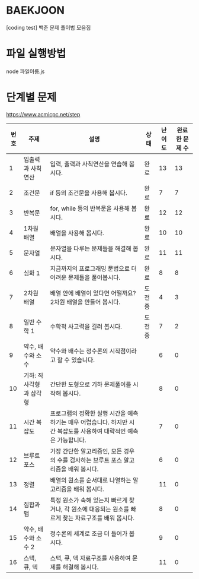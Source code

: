# BAEKJOON
[coding test] 백준 문제 풀이법 모음집

# 파일 실행방법
node 파일이름.js

# 단계별 문제

https://www.acmicpc.net/step

| 번호 | 주제            | 설명                                                    | 상태     | 난이도 | 완료한 문제 수 |
|------|-----------------|---------------------------------------------------------|----------|--------|----------------|
| 1    | 입출력과 사칙연산 | 입력, 출력과 사칙연산을 연습해 봅시다.                  | 완료     | 13     | 13             |
| 2    | 조건문           | if 등의 조건문을 사용해 봅시다.                         | 완료     | 7      | 7              |
| 3    | 반복문           | for, while 등의 반복문을 사용해 봅시다.                | 완료     | 12     | 12             |
| 4    | 1차원 배열       | 배열을 사용해 봅시다.                                   | 완료     | 10     | 10             |
| 5    | 문자열           | 문자열을 다루는 문제들을 해결해 봅시다.                | 완료     | 11     | 11             |
| 6    | 심화 1           | 지금까지의 프로그래밍 문법으로 더 어려운 문제들을 풀어봅시다. | 완료 | 8      | 8              |
| 7    | 2차원 배열       | 배열 안에 배열이 있다면 어떨까요? 2차원 배열을 만들어 봅시다. | 도전 중 | 4    | 3              |
| 8    | 일반 수학 1      | 수학적 사고력을 길러 봅시다.                           | 도전 중 | 7      | 2              |
| 9    | 약수, 배수와 소수 | 약수와 배수는 정수론의 시작점이라고 할 수 있습니다.    |          | 6      | 0              |
| 10   | 기하: 직사각형과 삼각형 | 간단한 도형으로 기하 문제풀이를 시작해 봅시다.      |          | 8      | 0              |
| 11   | 시간 복잡도      | 프로그램의 정확한 실행 시간을 예측하기는 매우 어렵습니다. 하지만 시간 복잡도를 사용하여 대략적인 예측은 가능합니다. | | 7 | 0 |
| 12   | 브루트 포스      | 가장 간단한 알고리즘인, 모든 경우의 수를 검사하는 브루트 포스 알고리즘을 배워 봅시다. | | 6 | 0 |
| 13   | 정렬             | 배열의 원소를 순서대로 나열하는 알고리즘을 배워 봅시다. |       | 11     | 0              |
| 14   | 집합과 맵        | 특정 원소가 속해 있는지 빠르게 찾거나, 각 원소에 대응되는 원소를 빠르게 찾는 자료구조를 배워 봅시다. | | 8 | 0 |
| 15   | 약수, 배수와 소수 2 | 정수론의 세계로 조금 더 들어가 봅시다.               |          | 9      | 0              |
| 16   | 스택, 큐, 덱     | 스택, 큐, 덱 자료구조를 사용하여 문제를 해결해 봅시다. |       | 11     | 0              |

